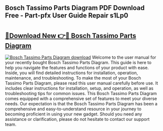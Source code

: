 ## Bosch Tassimo Parts Diagram PDF Download Free - Part-pfx User Guide Repair s1Lp0

# <h2><a href="http://dfncbcl.blite.top/?on=Bosch+Tassimo+Parts+Diagram">🔗Download New 👉🔴 Bosch Tassimo Parts Diagram</a></h2>

[![Bosch Tassimo Parts Diagram download](https://i.imgur.com/lujVjoI.png)](http://dfncbcl.blite.top/?on=Bosch+Tassimo+Parts+Diagram)
Welcome to the user manual for your recently bought Bosch Tassimo Parts Diagram. This guide is here to help you navigate the features and functions of your product with ease. Inside, you will find detailed instructions for installation, operation, maintenance, and troubleshooting. To make the most of your Bosch Tassimo Parts Diagram, please read this user manual carefully before use. It includes clear instructions for installation, setup, and operation, as well as troubleshooting tips for common issues. This Bosch Tassimo Parts Diagram comes equipped with a comprehensive set of features to meet your diverse needs. Our expectation is that the Bosch Tassimo Parts Diagram has been a comprehensive and easy-to-understand resource in your journey to becoming proficient in using your new gadget. Should you need any assistance or clarification, please do not hesitate to contact our support team.
